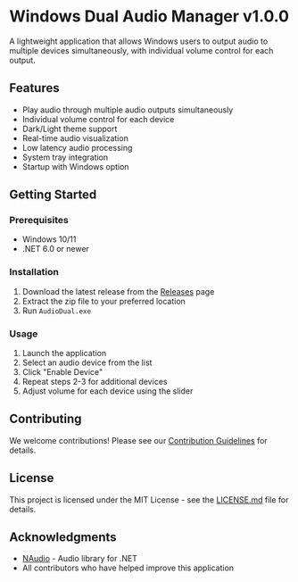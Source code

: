 # Windows Dual Audio Manager v1.0.0

A lightweight application that allows Windows users to output audio to multiple devices simultaneously, with individual volume control for each output.

## Features

- Play audio through multiple audio outputs simultaneously
- Individual volume control for each device
- Dark/Light theme support
- Real-time audio visualization
- Low latency audio processing
- System tray integration
- Startup with Windows option

## Getting Started

### Prerequisites

- Windows 10/11
- .NET 6.0 or newer

### Installation

1. Download the latest release from the [Releases](https://github.com/MaheshSharan/WindowsDualAudioManager/releases) page
2. Extract the zip file to your preferred location
3. Run `AudioDual.exe`

### Usage

1. Launch the application
2. Select an audio device from the list
3. Click "Enable Device"
4. Repeat steps 2-3 for additional devices
5. Adjust volume for each device using the slider

## Contributing

We welcome contributions! Please see our [Contribution Guidelines](CONTRIBUTING.md) for details.

## License

This project is licensed under the MIT License - see the [LICENSE.md](LICENSE.md) file for details.

## Acknowledgments

- [NAudio](https://github.com/naudio/NAudio) - Audio library for .NET
- All contributors who have helped improve this application
